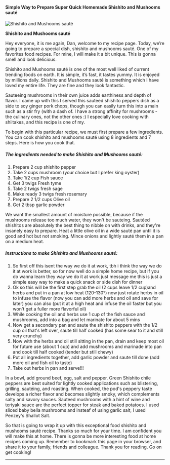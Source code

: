             

#### Simple Way to Prepare Super Quick Homemade Shishito and Mushooms sauté

![Shishito and Mushooms sauté](https://img-global.cpcdn.com/recipes/97ab5dfa5c7243f2/751x532cq70/shishito-and-mushooms-saute-recipe-main-photo.jpg)

**Shishito and Mushooms sauté**

Hey everyone, it is me again, Dan, welcome to my recipe page. Today, we’re going to prepare a special dish, shishito and mushooms sauté. One of my favorites food recipes. For mine, I will make it a bit unique. This is gonna smell and look delicious.

Shishito and Mushooms sauté is one of the most well liked of current trending foods on earth. It is simple, it’s fast, it tastes yummy. It is enjoyed by millions daily. Shishito and Mushooms sauté is something which I have loved my entire life. They are fine and they look fantastic.

Sauteeing mushrooms in their own juice adds earthiness and depth of flavor. I came up with this I served this sauteed shishito peppers dish as a side to soy ginger pork chops, though you can easily turn this into a main such as a stir fry (with a dash of. I have a strong affinity for mushrooms - the culinary ones, not the other ones :) I especially love cooking with shiitakes, and this recipe is one of my.

To begin with this particular recipe, we must first prepare a few ingredients. You can cook shishito and mushooms sauté using 8 ingredients and 7 steps. Here is how you cook that.

##### The ingredients needed to make Shishito and Mushooms sauté:

1.  Prepare 2 cup shishito pepper
2.  Take 2 cups mushroom (your choice but I prefer king oyster)
3.  Take 1/2 cup Fish sauce
4.  Get 3 twigs Fresh tyme
5.  Take 2 twigs fresh sage
6.  Make ready 3 twigs fresh rosemary
7.  Prepare 2 1/2 cups Olive oil
8.  Get 2 tbsp garlic powder

We want the smallest amount of moisture possible, because if the mushrooms release too much water, they won't be sauteing. Sautéed shishitos are absolutely the best thing to nibble on with drinks, and they're insanely easy to prepare. Heat a little olive oil in a wide sauté pan until it is good and hot but not smoking. Mince onions and lightly sauté them in a pan on a medium heat.

##### Instructions to make Shishito and Mushooms sauté:

1.  So first off this isent the way we do it at work, tbh i think the way we do it at work is better, so for now well do a simple home recipe, but if you do wanna learn they way we do it at work just message me this is just a simple easy way to make a quick snack or side dish for dinner
2.  Ok so this will be the first step grab the oil (2 cups leave 1/2 cup)and herbs and put in a pan at low heat (120-130°) now just rotate herbs in oil to infuse the flavor (now you can add more herbs and oil and save for later) you can also (put it at a high heat and infuse the oil faster but you won't get a fuller more flavorful oil)
3.  While cooking the oil and herbs use 1 cup of the fish sauce and mushrooms, add into a bag and let marinate for about 5 mins
4.  Now get a secondary pan and saute the shishito peppers with the 1/2 cup oil that's left over, saute till half cooked (has some sear to it and still very crunchy)
5.  Now with the herbs and oil still sitting in the pan, drain and keep most oil for future use (about 1 cup) and add mushrooms and marinade into pan and cook till half cooked (tender but still chewy)
6.  Put all ingredients together, add garlic powder and saute till done (add more oil and fish oil to taste)
7.  Take out herbs in pan and serve!!!

In a bowl, add ground beef, egg, salt and pepper. Green Shishito chile peppers are best suited for lightly cooked applications such as blistering, grilling, sautéing, and roasting. When cooked, the pod's peppery taste develops a richer flavor and becomes slightly smoky, which complements salty and savory sauces. Sauteed mushrooms with a hint of wine and teriyaki sauce are the perfect topper for steak and baked potatoes. I used sliced baby bella mushrooms and insteaf of using garlic salt, I used Penzey's Shallot Salt.

So that is going to wrap it up with this exceptional food shishito and mushooms sauté recipe. Thanks so much for your time. I am confident you will make this at home. There is gonna be more interesting food at home recipes coming up. Remember to bookmark this page in your browser, and share it to your family, friends and colleague. Thank you for reading. Go on get cooking!

* * *